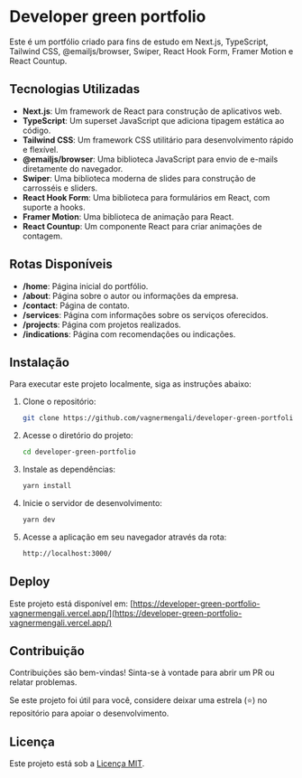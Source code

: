 # Developer green portfolio

Este é um portfólio criado para fins de estudo em Next.js, TypeScript, Tailwind CSS, @emailjs/browser,
Swiper, React Hook Form, Framer Motion e React Countup.

## Tecnologias Utilizadas

- **Next.js**: Um framework de React para construção de aplicativos web.
- **TypeScript**: Um superset JavaScript que adiciona tipagem estática ao código.
- **Tailwind CSS**: Um framework CSS utilitário para desenvolvimento rápido e flexível.
- **@emailjs/browser**: Uma biblioteca JavaScript para envio de e-mails diretamente do navegador.
- **Swiper**: Uma biblioteca moderna de slides para construção de carrosséis e sliders.
- **React Hook Form**: Uma biblioteca para formulários em React, com suporte a hooks.
- **Framer Motion**: Uma biblioteca de animação para React.
- **React Countup**: Um componente React para criar animações de contagem.

## Rotas Disponíveis

- **/home**: Página inicial do portfólio.
- **/about**: Página sobre o autor ou informações da empresa.
- **/contact**: Página de contato.
- **/services**: Página com informações sobre os serviços oferecidos.
- **/projects**: Página com projetos realizados.
- **/indications**: Página com recomendações ou indicações.

## Instalação

Para executar este projeto localmente, siga as instruções abaixo:

1. Clone o repositório:

   ```bash
   git clone https://github.com/vagnermengali/developer-green-portfolio.git

2. Acesse o diretório do projeto:

   ```bash
   cd developer-green-portfolio

3. Instale as dependências:

   ```bash
   yarn install

4. Inicie o servidor de desenvolvimento:

   ```bash
   yarn dev

5. Acesse a aplicação em seu navegador através da rota:

   ```bash
   http://localhost:3000/

## Deploy

Este projeto está disponível em: [https://developer-green-portfolio-vagnermengali.vercel.app/](https://developer-green-portfolio-vagnermengali.vercel.app/)

## Contribuição

Contribuições são bem-vindas! Sinta-se à vontade para abrir um PR ou relatar problemas.

Se este projeto foi útil para você, considere deixar uma estrela (⭐) no repositório para apoiar o desenvolvimento.

## Licença

Este projeto está sob a [Licença MIT](https://opensource.org/licenses/MIT).
